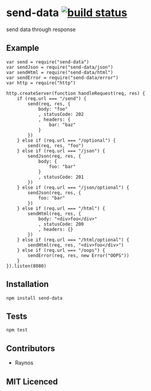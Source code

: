 # send-data [![build status][1]][2]

send data through response

## Example

```
var send = require("send-data")
var sendJson = require("send-data/json")
var sendHtml = require("send-data/html")
var sendError = require("send-data/error")
var http = require("http")

http.createServer(function handleRequest(req, res) {
    if (req.url === "/send") {
        send(req, res, {
            body: "foo"
            , statusCode: 202
            , headers: {
                bar: "baz"
            }
        })
    } else if (req.url === "/optional") {
        send(req, res, "foo")
    } else if (req.url === "/json") {
        sendJson(req, res, {
            body: {
                foo: "bar"
            }
            , statusCode: 201
        })
    } else if (req.url === "/json/optional") {
        sendJson(req, res, {
            foo: "bar"
        })
    } else if (req.url === "/html") {
        sendHtml(req, res, {
            body: "<div>foo</div>"
            , statusCode: 200
            , headers: {}
        })
    } else if (req.url === "/html/optional") {
        sendHtml(req, res, "<div>foo</div>")
    } else if (req.url === "/oops") {
        sendError(req, res, new Error("OOPS"))
    }
}).listen(8080)
```

## Installation

`npm install send-data`

## Tests

`npm test`

## Contributors

 - Raynos

## MIT Licenced

  [1]: https://secure.travis-ci.org/Raynos/send-data.png
  [2]: http://travis-ci.org/Raynos/send-data
